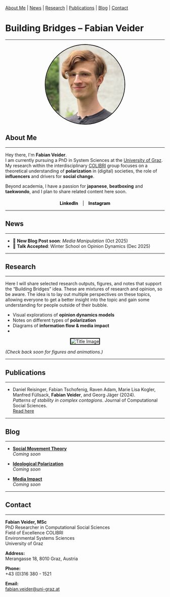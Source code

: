 [About Me](#about) | [News](#news) | [Research](#research) | [Publications](#publications) | [Blog](#blog) | [Contact](#contact)

# Building Bridges – Fabian Veider
---

<img src="Selfie_Fabian_Veider_Smaller.jpeg" alt="Fabian Veider" width="250" height="250" style="border-radius:50%; border: 2px solid black; display:block; margin: 0 auto;">

## About Me <a name="about"></a>
---

Hey there, I'm **Fabian Veider**.  
I am currently pursuing a PhD in System Sciences at the [University of Graz](https://ess.uni-graz.at/en/about-the-department/management-and-employees/). My research within the interdisciplinary [COLIBRI](https://colibri.uni-graz.at/en/doctoral-consortium-complexity-of-life/phd-students/fabian-veider/) group focuses on a theoretical understanding of **polarization** in (digital) societies, the role of **influencers** and drivers for **social change**.

Beyond academia, I have a passion for **japanese**, **beatboxing** and **taekwondo**, and I plan to share related content here soon.

<div style="text-align:center; margin-top: 20px;">
    <a href="https://www.linkedin.com/in/fabian-veider-67a872241/" style="text-decoration:none; color:black; font-weight:bold; margin-right:10px;">LinkedIn</a> | 
    <a href="https://www.instagram.com/fabian_veider/" style="text-decoration:none; color:black; font-weight:bold; margin-left:10px;">Instagram</a>
</div>

---

## News <a name="news"></a>
---

- 📝 **New Blog Post soon**: *Media Manipulation* (Oct 2025)  
- 🎤 **Talk Accepted**: Winter School on Opinion Dynamics (Dec 2025)  

---

## Research <a name="research"></a>
---

Here I will share selected research outputs, figures, and notes that support the “Building Bridges” idea. 
These are mixtures of research and opinion, so be aware. The idea is to lay out multiple perspectives on these topics,
allowing everyone to get a better insight into the topic and gain some understanding for people outside of their bubble.

- Visual explorations of **opinion dynamics models**  
- Notes on different types of **polarization**  
- Diagrams of **information flow & media impact**
- 
<div style="text-align:center;">
    <img src="icon_01.svg" alt="Title Image" width="838" height="405" style="border: 2px solid black;">
</div>

*(Check back soon for figures and animations.)*

---

## Publications <a name="publications"></a>
---

- Daniel Reisinger, Fabian Tschofenig, Raven Adam, Marie Lisa Kogler, Manfred Füllsack, **Fabian Veider**, and Georg Jäger (2024).  
  *Patterns of stability in complex contagions*. Journal of Computational Social Sciences.  
  [Read here](https://link.springer.com/article/10.1007/s42001-024-00294-3)

---

## Blog <a name="blog"></a>
---

- **[Social Movement Theory](./blog/social-movement-theory.md)**  
  *Coming soon*  

- **[Ideological Polarization](./blog/ideological-polarization.md)**  
  *Coming soon*  

- **[Media Impact](./blog/media-manipulation.md)**  
  *Coming soon*  

---

## Contact <a name="contact"></a>
---

**Fabian Veider, MSc**  
PhD Researcher in Computational Social Sciences  
Field of Excellence COLIBRI  
Environmental Systems Sciences  
University of Graz  

**Address:**  
Merangasse 18, 8010 Graz, Austria  

**Phone:**  
+43 (0)316 380 - 1521  

**Email:**  
fabian.veider@uni-graz.at
